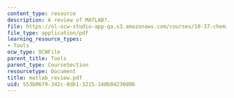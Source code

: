 ```yaml
---
content_type: resource
description: A review of MATLAB?.
file: https://ol-ocw-studio-app-qa.s3.amazonaws.com/courses/10-37-chemical-and-biological-reaction-engineering-spring-2007/553b0679342c8db13215140b04230d06_matlab_review.pdf
file_type: application/pdf
learning_resource_types:
- Tools
ocw_type: OCWFile
parent_title: Tools
parent_type: CourseSection
resourcetype: Document
title: matlab_review.pdf
uid: 553b0679-342c-8db1-3215-140b04230d06
---
```

